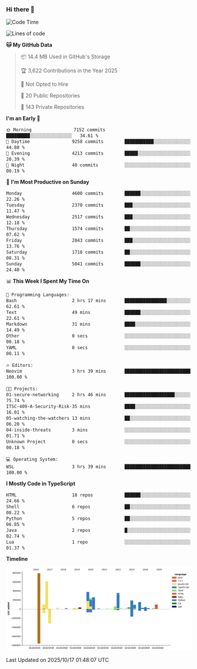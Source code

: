 ### Hi there 👋

<!--
**Clumsy-Coder/Clumsy-Coder** is a ✨ _special_ ✨ repository because its `README.md` (this file) appears on your GitHub profile.

Here are some ideas to get you started:

- 🔭 I’m currently working on ...
- 🌱 I’m currently learning ...
- 👯 I’m looking to collaborate on ...
- 🤔 I’m looking for help with ...
- 💬 Ask me about ...
- 📫 How to reach me: ...
- 😄 Pronouns: ...
- ⚡ Fun fact: ...
-->

<!-- anmol098/waka-readme-stats -->
<!--START_SECTION:waka-->
![Code Time](http://img.shields.io/badge/Code%20Time-1%2C362%20hrs%2055%20mins-blue)

![Lines of code](https://img.shields.io/badge/From%20Hello%20World%20I%27ve%20Written-3.6%20million%20lines%20of%20code-blue)

**🐱 My GitHub Data** 

> 📦 14.4 MB Used in GitHub's Storage 
 > 
> 🏆 3,622 Contributions in the Year 2025
 > 
> 🚫 Not Opted to Hire
 > 
> 📜 20 Public Repositories 
 > 
> 🔑 143 Private Repositories 
 > 
**I'm an Early 🐤** 

```text
🌞 Morning                7152 commits        █████████░░░░░░░░░░░░░░░░   34.61 % 
🌆 Daytime                9258 commits        ███████████░░░░░░░░░░░░░░   44.80 % 
🌃 Evening                4213 commits        █████░░░░░░░░░░░░░░░░░░░░   20.39 % 
🌙 Night                  40 commits          ░░░░░░░░░░░░░░░░░░░░░░░░░   00.19 % 
```
📅 **I'm Most Productive on Sunday** 

```text
Monday                   4600 commits        ██████░░░░░░░░░░░░░░░░░░░   22.26 % 
Tuesday                  2370 commits        ███░░░░░░░░░░░░░░░░░░░░░░   11.47 % 
Wednesday                2517 commits        ███░░░░░░░░░░░░░░░░░░░░░░   12.18 % 
Thursday                 1574 commits        ██░░░░░░░░░░░░░░░░░░░░░░░   07.62 % 
Friday                   2843 commits        ███░░░░░░░░░░░░░░░░░░░░░░   13.76 % 
Saturday                 1718 commits        ██░░░░░░░░░░░░░░░░░░░░░░░   08.31 % 
Sunday                   5041 commits        ██████░░░░░░░░░░░░░░░░░░░   24.40 % 
```


📊 **This Week I Spent My Time On** 

```text
💬 Programming Languages: 
Bash                     2 hrs 17 mins       ████████████████░░░░░░░░░   62.61 % 
Text                     49 mins             ██████░░░░░░░░░░░░░░░░░░░   22.61 % 
Markdown                 31 mins             ████░░░░░░░░░░░░░░░░░░░░░   14.49 % 
Other                    0 secs              ░░░░░░░░░░░░░░░░░░░░░░░░░   00.18 % 
YAML                     0 secs              ░░░░░░░░░░░░░░░░░░░░░░░░░   00.11 % 

🔥 Editors: 
Neovim                   3 hrs 39 mins       █████████████████████████   100.00 % 

🐱‍💻 Projects: 
01-secure-networking     2 hrs 46 mins       ███████████████████░░░░░░   75.74 % 
ITSC-409-A-Security-Risk-35 mins             ████░░░░░░░░░░░░░░░░░░░░░   16.01 % 
05-watching-the-watchers 13 mins             ██░░░░░░░░░░░░░░░░░░░░░░░   06.20 % 
04-inside-threats        3 mins              ░░░░░░░░░░░░░░░░░░░░░░░░░   01.71 % 
Unknown Project          0 secs              ░░░░░░░░░░░░░░░░░░░░░░░░░   00.18 % 

💻 Operating System: 
WSL                      3 hrs 39 mins       █████████████████████████   100.00 % 
```

**I Mostly Code in TypeScript** 

```text
HTML                     18 repos            ██████░░░░░░░░░░░░░░░░░░░   24.66 % 
Shell                    6 repos             ██░░░░░░░░░░░░░░░░░░░░░░░   08.22 % 
Python                   5 repos             ██░░░░░░░░░░░░░░░░░░░░░░░   06.85 % 
Java                     2 repos             █░░░░░░░░░░░░░░░░░░░░░░░░   02.74 % 
Lua                      1 repo              ░░░░░░░░░░░░░░░░░░░░░░░░░   01.37 % 
```



**Timeline**

![Lines of Code chart](https://raw.githubusercontent.com/Clumsy-Coder/Clumsy-Coder/main/assets/bar_graph.png)


 Last Updated on 2025/10/17 01:48:07 UTC
<!--END_SECTION:waka-->
